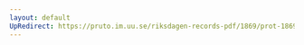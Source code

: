 ```yaml
---
layout: default
UpRedirect: https://pruto.im.uu.se/riksdagen-records-pdf/1869/prot-1869--fk--423/prot-1869--fk--423_007.pdf
---
```

